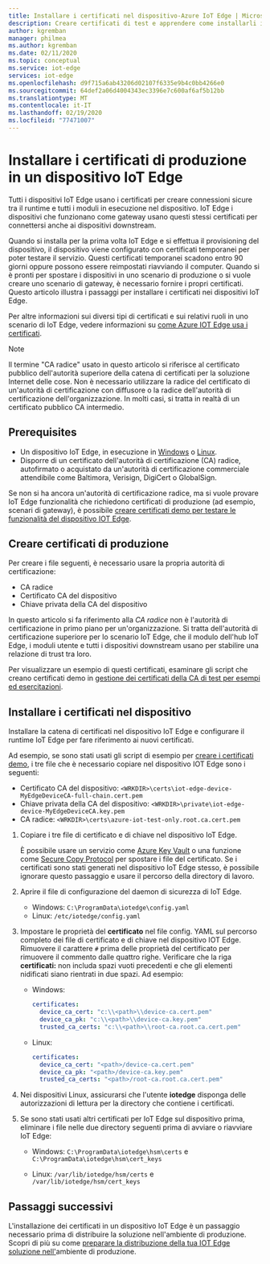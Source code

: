 ```yaml
---
title: Installare i certificati nel dispositivo-Azure IoT Edge | Microsoft Docs
description: Creare certificati di test e apprendere come installarli in un dispositivo Azure IoT Edge per prepararsi alla distribuzione di produzione.
author: kgremban
manager: philmea
ms.author: kgremban
ms.date: 02/11/2020
ms.topic: conceptual
ms.service: iot-edge
services: iot-edge
ms.openlocfilehash: d9f715a6ab43206d02107f6335e9b4c0bb4266e0
ms.sourcegitcommit: 64def2a06d4004343ec3396e7c600af6af5b12bb
ms.translationtype: MT
ms.contentlocale: it-IT
ms.lasthandoff: 02/19/2020
ms.locfileid: "77471007"
---
```

# <a name="install-production-certificates-on-an-iot-edge-device"></a>Installare i certificati di produzione in un dispositivo IoT Edge

Tutti i dispositivi IoT Edge usano i certificati per creare connessioni sicure tra il runtime e tutti i moduli in esecuzione nel dispositivo.
IoT Edge i dispositivi che funzionano come gateway usano questi stessi certificati per connettersi anche ai dispositivi downstream.

Quando si installa per la prima volta IoT Edge e si effettua il provisioning del dispositivo, il dispositivo viene configurato con certificati temporanei per poter testare il servizio.
Questi certificati temporanei scadono entro 90 giorni oppure possono essere reimpostati riavviando il computer.
Quando si è pronti per spostare i dispositivi in uno scenario di produzione o si vuole creare uno scenario di gateway, è necessario fornire i propri certificati.
Questo articolo illustra i passaggi per installare i certificati nei dispositivi IoT Edge.

Per altre informazioni sui diversi tipi di certificati e sui relativi ruoli in uno scenario di IoT Edge, vedere informazioni su [come Azure IOT Edge usa i certificati](iot-edge-certs.md).

>[!NOTE]
>Il termine "CA radice" usato in questo articolo si riferisce al certificato pubblico dell'autorità superiore della catena di certificati per la soluzione Internet delle cose. Non è necessario utilizzare la radice del certificato di un'autorità di certificazione con diffusore o la radice dell'autorità di certificazione dell'organizzazione. In molti casi, si tratta in realtà di un certificato pubblico CA intermedio.

## <a name="prerequisites"></a>Prerequisites

* Un dispositivo IoT Edge, in esecuzione in [Windows](how-to-install-iot-edge-windows.md) o [Linux](how-to-install-iot-edge-linux.md).
* Disporre di un certificato dell'autorità di certificazione (CA) radice, autofirmato o acquistato da un'autorità di certificazione commerciale attendibile come Baltimora, Verisign, DigiCert o GlobalSign.

Se non si ha ancora un'autorità di certificazione radice, ma si vuole provare IoT Edge funzionalità che richiedono certificati di produzione (ad esempio, scenari di gateway), è possibile [creare certificati demo per testare le funzionalità del dispositivo IOT Edge](how-to-create-test-certificates.md).

## <a name="create-production-certificates"></a>Creare certificati di produzione

Per creare i file seguenti, è necessario usare la propria autorità di certificazione:

* CA radice
* Certificato CA del dispositivo
* Chiave privata della CA del dispositivo

In questo articolo si fa riferimento alla *CA radice* non è l'autorità di certificazione in primo piano per un'organizzazione. Si tratta dell'autorità di certificazione superiore per lo scenario IoT Edge, che il modulo dell'hub IoT Edge, i moduli utente e tutti i dispositivi downstream usano per stabilire una relazione di trust tra loro.

Per visualizzare un esempio di questi certificati, esaminare gli script che creano certificati demo in [gestione dei certificati della CA di test per esempi ed esercitazioni](https://github.com/Azure/iotedge/tree/master/tools/CACertificates).

## <a name="install-certificates-on-the-device"></a>Installare i certificati nel dispositivo

Installare la catena di certificati nel dispositivo IoT Edge e configurare il runtime IoT Edge per fare riferimento ai nuovi certificati.

Ad esempio, se sono stati usati gli script di esempio per [creare i certificati demo](how-to-create-test-certificates.md), i tre file che è necessario copiare nel dispositivo IOT Edge sono i seguenti:

* Certificato CA del dispositivo: `<WRKDIR>\certs\iot-edge-device-MyEdgeDeviceCA-full-chain.cert.pem`
* Chiave privata della CA del dispositivo: `<WRKDIR>\private\iot-edge-device-MyEdgeDeviceCA.key.pem`
* CA radice: `<WRKDIR>\certs\azure-iot-test-only.root.ca.cert.pem`

1. Copiare i tre file di certificato e di chiave nel dispositivo IoT Edge.

   È possibile usare un servizio come [Azure Key Vault](https://docs.microsoft.com/azure/key-vault) o una funzione come [Secure Copy Protocol](https://www.ssh.com/ssh/scp/) per spostare i file del certificato.  Se i certificati sono stati generati nel dispositivo IoT Edge stesso, è possibile ignorare questo passaggio e usare il percorso della directory di lavoro.

2. Aprire il file di configurazione del daemon di sicurezza di IoT Edge.

   * Windows: `C:\ProgramData\iotedge\config.yaml`
   * Linux: `/etc/iotedge/config.yaml`

3. Impostare le proprietà del **certificato** nel file config. YAML sul percorso completo dei file di certificato e di chiave nel dispositivo IOT Edge. Rimuovere il carattere `#` prima delle proprietà del certificato per rimuovere il commento dalle quattro righe. Verificare che la riga **certificati:** non includa spazi vuoti precedenti e che gli elementi nidificati siano rientrati in due spazi. Ad esempio:

   * Windows:

      ```yaml
      certificates:
        device_ca_cert: "c:\\<path>\\device-ca.cert.pem"
        device_ca_pk: "c:\\<path>\\device-ca.key.pem"
        trusted_ca_certs: "c:\\<path>\\root-ca.root.ca.cert.pem"
      ```

   * Linux:

      ```yaml
      certificates:
        device_ca_cert: "<path>/device-ca.cert.pem"
        device_ca_pk: "<path>/device-ca.key.pem"
        trusted_ca_certs: "<path>/root-ca.root.ca.cert.pem"
      ```

4. Nei dispositivi Linux, assicurarsi che l'utente **iotedge** disponga delle autorizzazioni di lettura per la directory che contiene i certificati.

5. Se sono stati usati altri certificati per IoT Edge sul dispositivo prima, eliminare i file nelle due directory seguenti prima di avviare o riavviare IoT Edge:

   * Windows: `C:\ProgramData\iotedge\hsm\certs` e `C:\ProgramData\iotedge\hsm\cert_keys`

   * Linux: `/var/lib/iotedge/hsm/certs` e `/var/lib/iotedge/hsm/cert_keys`

## <a name="next-steps"></a>Passaggi successivi

L'installazione dei certificati in un dispositivo IoT Edge è un passaggio necessario prima di distribuire la soluzione nell'ambiente di produzione. Scopri di più su come [preparare la distribuzione della tua IOT Edge soluzione nell'](production-checklist.md)ambiente di produzione.
